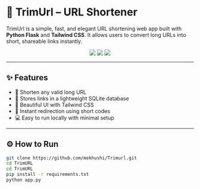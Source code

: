 # 🔗 TrimUrl – URL Shortener

TrimUrl is a simple, fast, and elegant URL shortening web app built with **Python Flask** and **Tailwind CSS**. It allows users to convert long URLs into short, shareable links instantly.

<p align="center">
  <img src="https://img.shields.io/badge/Tech-Flask-blue?style=flat-square"/>
  <img src="https://img.shields.io/badge/UI-TailwindCSS-purple?style=flat-square"/>
  <img src="https://img.shields.io/badge/Database-SQLite-lightgrey?style=flat-square"/>
</p>

---

## ✨ Features

- 🔗 Shorten any valid long URL
- 📂 Stores links in a lightweight SQLite database
- 🎨 Beautiful UI with Tailwind CSS
- 🚀 Instant redirection using short codes
- 💻 Easy to run locally with minimal setup

---


## ⚙️ How to Run

```bash
git clone https://github.com/mekhushi/Trimurl.git
cd TrimURL
cd TrimURL
pip install -r requirements.txt
python app.py
